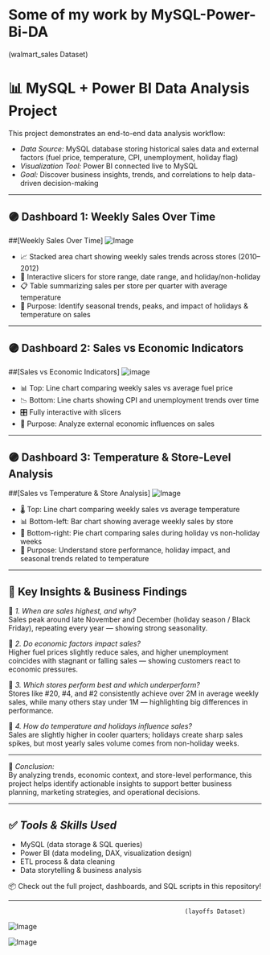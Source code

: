# Some of my work by MySQL-Power-Bi-DA

(walmart_sales Dataset)

# 📊 MySQL + Power BI Data Analysis Project

This project demonstrates an end-to-end data analysis workflow:
- *Data Source:* MySQL database storing historical sales data and external factors (fuel price, temperature, CPI, unemployment, holiday flag)
- *Visualization Tool:* Power BI connected live to MySQL
- *Goal:* Discover business insights, trends, and correlations to help data-driven decision-making

---

## 🟣 Dashboard 1: Weekly Sales Over Time
##[Weekly Sales Over Time]
![Image](https://github.com/user-attachments/assets/a3963d65-49d4-4973-ad92-3f74a6320d54)

- 📈 Stacked area chart showing weekly sales trends across stores (2010–2012)
- 🏪 Interactive slicers for store range, date range, and holiday/non-holiday
- 📋 Table summarizing sales per store per quarter with average temperature
- 🎯 Purpose: Identify seasonal trends, peaks, and impact of holidays & temperature on sales

---
## 🟣 Dashboard 2: Sales vs Economic Indicators
##[Sales vs Economic Indicators]
![image](https://github.com/user-attachments/assets/5711200a-76b0-41d9-a76a-d606ad85b62f)

- 📊 Top: Line chart comparing weekly sales vs average fuel price
- 📉 Bottom: Line charts showing CPI and unemployment trends over time
- 🎛 Fully interactive with slicers
- 🎯 Purpose: Analyze external economic influences on sales

---

## 🟣 Dashboard 3: Temperature & Store-Level Analysis
##[Sales vs Temperature & Store Analysis]
![Image](https://github.com/user-attachments/assets/d1c84d2f-95ab-4dbc-9937-5ac49c100d69)

- 🌡 Top: Line chart comparing weekly sales vs average temperature
- 📊 Bottom-left: Bar chart showing average weekly sales by store
- 🥧 Bottom-right: Pie chart comparing sales during holiday vs non-holiday weeks
- 🎯 Purpose: Understand store performance, holiday impact, and seasonal trends related to temperature

---

## 🧠 Key Insights & Business Findings

📌 *1. When are sales highest, and why?*  
Sales peak around late November and December (holiday season / Black Friday), repeating every year — showing strong seasonality.

📌 *2. Do economic factors impact sales?*  
Higher fuel prices slightly reduce sales, and higher unemployment coincides with stagnant or falling sales — showing customers react to economic pressures.

📌 *3. Which stores perform best and which underperform?*  
Stores like #20, #4, and #2 consistently achieve over 2M in average weekly sales, while many others stay under 1M — highlighting big differences in performance.

📌 *4. How do temperature and holidays influence sales?*  
Sales are slightly higher in cooler quarters; holidays create sharp sales spikes, but most yearly sales volume comes from non-holiday weeks.

---

🎯 *Conclusion:*  
By analyzing trends, economic context, and store-level performance, this project helps identify actionable insights to support better business planning, marketing strategies, and operational decisions.

---

## ✅ *Tools & Skills Used*
- MySQL (data storage & SQL queries)
- Power BI (data modeling, DAX, visualization design)
- ETL process & data cleaning
- Data storytelling & business analysis

📦 Check out the full project, dashboards, and SQL scripts in this repository!


---







                                                     (layoffs Dataset)
![Image](https://github.com/user-attachments/assets/d1cc16cd-521f-49e7-93ec-47d746a406f8)

![Image](https://github.com/user-attachments/assets/101bdd22-fd18-4003-a4ae-1fe456d277e8)

